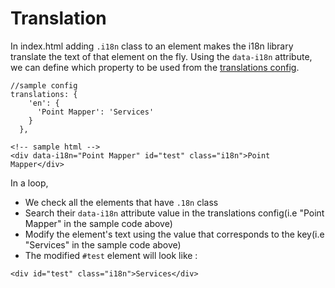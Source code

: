 # Translation

In index.html adding `.i18n` class to an element makes the i18n library translate the text of that element on the fly. Using the `data-i18n` attribute, we can define which property to be used from the [translations config](../profile-configuation.md#translations).

```
//sample config
translations: {
    'en': {
      'Point Mapper': 'Services'
    }
  },
```

```
<!-- sample html -->
<div data-i18n="Point Mapper" id="test" class="i18n">Point Mapper</div>
```

In a loop,

* We check all the elements that have `.18n` class&#x20;
* Search their `data-i18n` attribute value in the translations config(i.e "Point Mapper" in the sample code above)&#x20;
* Modify the element's text using the value that corresponds to the key(i.e "Services" in the sample code above)&#x20;
* The modified `#test` element will look like :

```
<div id="test" class="i18n">Services</div>
```
